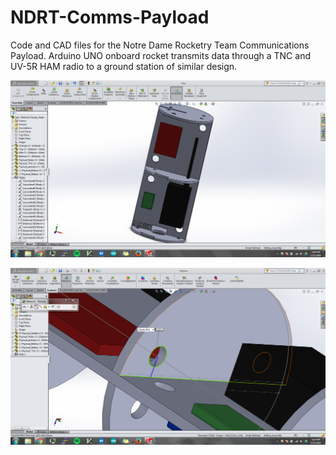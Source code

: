 # NDRT-Comms-Payload
Code and CAD files for the Notre Dame Rocketry Team Communications Payload.  Arduino UNO onboard rocket transmits data through a TNC and UV-5R HAM radio to a ground station of similar design.

![alt tag](https://github.com/shane1027/NDRT-Comms-Payload/blob/master/Comms_CAD/Final_Payload.PNG)

![alt tag](https://github.com/shane1027/NDRT-Comms-Payload/blob/master/Comms_CAD/Sketch_4.PNG)
